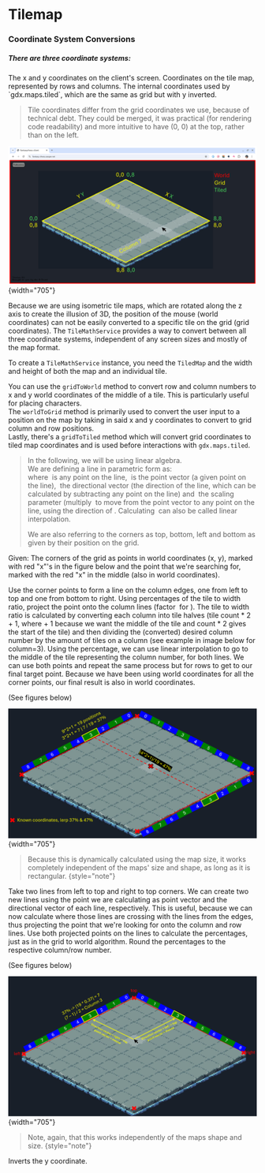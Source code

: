 # Tilemap


### Coordinate System Conversions

##### There are three coordinate systems:

<deflist type="medium">
    <def title="World Coordinates">
        The x and y coordinates on the client's screen.
    </def>
    <def title="Grid Coordinates">
        Coordinates on the tile map, represented by rows and columns.
    </def>
    <def title="Tile Coordinates">
        The internal coordinates used by `gdx.maps.tiled`, 
        which are the same as grid but with y inverted.
    </def>
</deflist>

> Tile coordinates differ from the grid coordinates we use, because of technical debt. They could
> be merged, it was practical (for rendering code readability) and more intuitive to have (0, 0) at the top, 
> rather than on the left.
 
![Coordinate Systems illustration](./../img/client/CoordinateMaps.png)
{width="705"}


Because we are using isometric tile maps, which are rotated along the z axis to create the illusion of 3D, the position 
of the mouse (world coordinates) can not be easily converted to a specific tile on the grid (grid coordinates).
The `TileMathService` provides a way to convert between all three coordinate systems, independent of any screen sizes and mostly of the map format.

To create a `TileMathService` instance, you need the `TiledMap` and the width and height of both the map and an 
individual tile. <br />

You can use the `gridToWorld` method to convert row and column numbers to x and y world coordinates
of the middle of a tile. This is particularly useful for placing characters. <br />
The `worldToGrid` method is primarily used 
to convert the user input to a position on the map by taking in said x and y coordinates to convert to grid column 
and row positions. <br /> 
Lastly, there's a `gridToTiled` method which will convert grid coordinates to tiled map 
coordinates and is used before interactions with `gdx.maps.tiled`.

> In the following, we will be using linear algebra. <br/>
> We are defining a line in parametric form as:
> <math> \mathbf{r}(t) = \mathbf{r_0} + t \mathbf{d} </math> <br/>
> where <math>r(t)</math> is any point on the line, 
> <math>\mathbf{r_0}</math> is the point vector (a given point on the line),
> <math>\mathbf{d}</math> the directional vector (the direction of the line, which can be calculated by subtracting any point on the line)
> and <math>t</math> the scaling parameter (multiply <math>\mathbf{d}</math> to move from the point vector to any point on the line, using the direction of <math>\mathbf{d}</math>.
> Calculating <math>r(t)</math> can also be called linear interpolation.
> 
> We are also referring to the corners as top, bottom, left and bottom as given by their position on the grid.

<procedure title="Grid to World Algorithm" id="gridToWorld">
    <p>Given: The corners of the grid as points in world coordinates (x, y), marked with red "x"'s in the figure below and
    the point that we're searching for, marked with the red "x" in the middle (also in world coordinates).
    </p>
    <step>
    Use the corner points to form a line on the column edges, one from left to top and one from bottom to right.
    </step>
    <step>
    Using percentages of the tile to width ratio, project the point onto the column lines (factor <math>t</math> for <math>\mathbf{r}(t)</math>).
    The tile to width ratio is calculated by converting each column into tile halves (tile count * 2 + 1, where + 1 because we want the middle of the tile and count * 2 gives the start of the tile) and then
    dividing the (converted) desired column number by the amount of tiles on a column (see example in image below for column=3).
    </step>
    <step>Using the percentage, we can use linear interpolation to go to the middle of the tile representing the column number, for both lines.</step>
    <step>We can use both points and repeat the same process but for rows to get to our final target point.</step>
    <step>Because we have been using world coordinates for all the corner points, our final result is also in world coordinates.</step>
    <p>(See figures below)</p>
</procedure>


![Grid to World illustration](./../img/client/gridToWorld.png)
{width="705"}

> Because this is dynamically calculated using the map size, it works completely independent of 
> the maps' size and shape, as long as it is rectangular.
{style="note"}
 
<procedure title="World to Grid Algorithm" id="worldToGrid">
    <step>Take two lines from left to top and right to top corners.</step>
    <step>
    We can create two new lines using the point we are calculating as point vector and the directional vector of each line, respectively.
    This is useful, because we can now calculate where those lines are crossing with the lines from the edges, thus projecting the point 
    that we're looking for onto the column and row lines.
    </step>
    <step>Use both projected points on the lines to calculate the percentages, just as in the grid to world algorithm.</step>
    <step>Round the percentages to the respective column/row number.</step>
    <p>(See figures below)</p>
</procedure>


![World to Grid illustration](./../img/client/worldToGrid.png)
{width="705"}

> Note, again, that this works independently of the maps shape and size.
{style="note"}
 
<procedure title="Grid to Tiled Algorithm" id="gridToTiled">
    <p>Inverts the y coordinate.</p>
</procedure>




